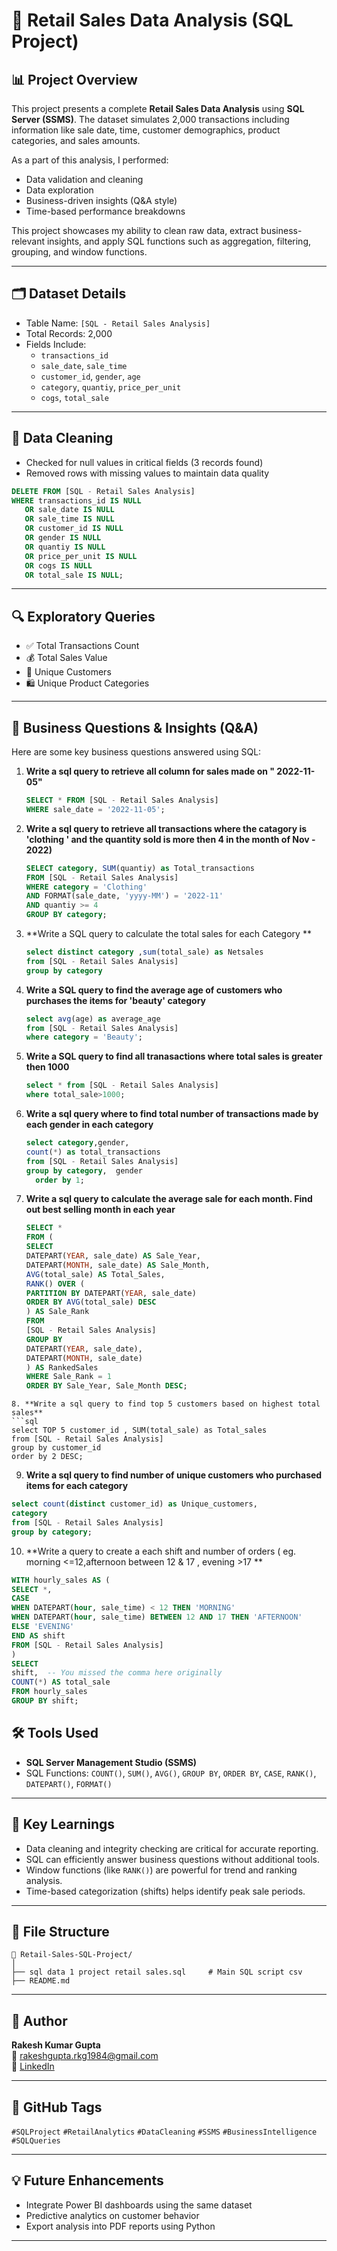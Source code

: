 
# 🛒 Retail Sales Data Analysis (SQL Project)

## 📊 Project Overview

This project presents a complete **Retail Sales Data Analysis** using **SQL Server (SSMS)**. The dataset simulates 2,000 transactions including information like sale date, time, customer demographics, product categories, and sales amounts.

As a part of this analysis, I performed:
- Data validation and cleaning
- Data exploration
- Business-driven insights (Q&A style)
- Time-based performance breakdowns

This project showcases my ability to clean raw data, extract business-relevant insights, and apply SQL functions such as aggregation, filtering, grouping, and window functions.

---

## 🗂️ Dataset Details

- Table Name: `[SQL - Retail Sales Analysis]`
- Total Records: 2,000
- Fields Include:
  - `transactions_id`
  - `sale_date`, `sale_time`
  - `customer_id`, `gender`, `age`
  - `category`, `quantiy`, `price_per_unit`
  - `cogs`, `total_sale`

---

## 🧹 Data Cleaning

- Checked for null values in critical fields (3 records found)
- Removed rows with missing values to maintain data quality

```sql
DELETE FROM [SQL - Retail Sales Analysis]
WHERE transactions_id IS NULL 
   OR sale_date IS NULL 
   OR sale_time IS NULL 
   OR customer_id IS NULL 
   OR gender IS NULL 
   OR quantiy IS NULL 
   OR price_per_unit IS NULL 
   OR cogs IS NULL 
   OR total_sale IS NULL;
```

---

## 🔍 Exploratory Queries

- ✅ Total Transactions Count  
- 💰 Total Sales Value  
- 👥 Unique Customers  
- 🛍️ Unique Product Categories  

---

## 💼 Business Questions & Insights (Q&A)

Here are some key business questions answered using SQL:

1. **Write a sql query to retrieve all column for sales made on " 2022-11-05"**
   ```sql
   SELECT * FROM [SQL - Retail Sales Analysis]
   WHERE sale_date = '2022-11-05';
   ```

2. **Write a sql query to retrieve all transactions where the catagory is 'clothing ' and the quantity sold is more then 4 in the month of Nov - 2022)**
   ```sql
   SELECT category, SUM(quantiy) as Total_transactions
   FROM [SQL - Retail Sales Analysis]
   WHERE category = 'Clothing'
   AND FORMAT(sale_date, 'yyyy-MM') = '2022-11'
   AND quantiy >= 4
   GROUP BY category;
   ```
3. **Write a SQL query to calculate the total sales for each Category **
   ```sql
   select distinct category ,sum(total_sale) as Netsales  
   from [SQL - Retail Sales Analysis]
   group by category
   ```
4. **Write a SQL query to find the average age of customers who purchases the items for 'beauty' category**
   ```sql
   select avg(age) as average_age
   from [SQL - Retail Sales Analysis]
   where category = 'Beauty';
   ```

5. **Write a SQL query to find all tranasactions where total sales is greater then 1000**
   ```sql
   select * from [SQL - Retail Sales Analysis]
   where total_sale>1000;
   ```
6. **Write a sql query where to find total number of transactions made by each gender in each category**
   ```sql
   select category,gender, 
   count(*) as total_transactions
   from [SQL - Retail Sales Analysis]
   group by category,  gender
	 order by 1;
   ```
7. **Write a sql query to calculate the average sale for each month. Find out best selling month in each year**
   ```sql
   SELECT *
   FROM (
   SELECT 
   DATEPART(YEAR, sale_date) AS Sale_Year,
   DATEPART(MONTH, sale_date) AS Sale_Month,
   AVG(total_sale) AS Total_Sales,
   RANK() OVER (
   PARTITION BY DATEPART(YEAR, sale_date)
   ORDER BY AVG(total_sale) DESC
   ) AS Sale_Rank
   FROM 
   [SQL - Retail Sales Analysis]
   GROUP BY 
   DATEPART(YEAR, sale_date),
   DATEPART(MONTH, sale_date)
   ) AS RankedSales
   WHERE Sale_Rank = 1
   ORDER BY Sale_Year, Sale_Month DESC;
 ```
8. **Write a sql query to find top 5 customers based on highest total sales**
 ```sql
 select TOP 5 customer_id , SUM(total_sale) as Total_sales
 from [SQL - Retail Sales Analysis]
 group by customer_id
 order by 2 DESC;
 ```
9. **Write a sql query to find number of unique customers who purchased items for each category**
 ```sql
 select count(distinct customer_id) as Unique_customers,
 category
 from [SQL - Retail Sales Analysis]
 group by category;
 ```
10. **Write a query to create a each shift and number of orders ( eg. morning <=12,afternoon between 12 & 17 , evening >17 **
 ```sql
 WITH hourly_sales AS (
 SELECT *,  
 CASE
 WHEN DATEPART(hour, sale_time) < 12 THEN 'MORNING'
 WHEN DATEPART(hour, sale_time) BETWEEN 12 AND 17 THEN 'AFTERNOON'
 ELSE 'EVENING'
 END AS shift  
 FROM [SQL - Retail Sales Analysis]
 )
 SELECT 
 shift,  -- You missed the comma here originally
 COUNT(*) AS total_sale
 FROM hourly_sales
 GROUP BY shift;
 ```

## 🛠️ Tools Used

- **SQL Server Management Studio (SSMS)**
- SQL Functions: `COUNT()`, `SUM()`, `AVG()`, `GROUP BY`, `ORDER BY`, `CASE`, `RANK()`, `DATEPART()`, `FORMAT()`

---

## 📌 Key Learnings

- Data cleaning and integrity checking are critical for accurate reporting.
- SQL can efficiently answer business questions without additional tools.
- Window functions (like `RANK()`) are powerful for trend and ranking analysis.
- Time-based categorization (shifts) helps identify peak sale periods.

---

## 📂 File Structure

```
📁 Retail-Sales-SQL-Project/
│
├── sql data 1 project retail sales.sql     # Main SQL script csv
├── README.md                           
```

---

## 🙌 Author

**Rakesh Kumar Gupta**  
📧 rakeshgupta.rkg1984@gmail.com  
🔗 [LinkedIn](https://www.linkedin.com/in/rakesh-kr-gupta)

---

## 📌 GitHub Tags

`#SQLProject` `#RetailAnalytics` `#DataCleaning` `#SSMS` `#BusinessIntelligence` `#SQLQueries`

---

## 💡 Future Enhancements

- Integrate Power BI dashboards using the same dataset
- Predictive analytics on customer behavior
- Export analysis into PDF reports using Python

---
